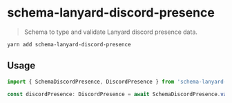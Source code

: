# schema-lanyard-discord-presence

> Schema to type and validate Lanyard discord presence data.

```
yarn add schema-lanyard-discord-presence
```

## Usage

```typescript
import { SchemaDiscordPresence, DiscordPresence } from 'schema-lanyard-discord-presence';

const discordPresence: DiscordPresence = await SchemaDiscordPresence.validate(data);
```
